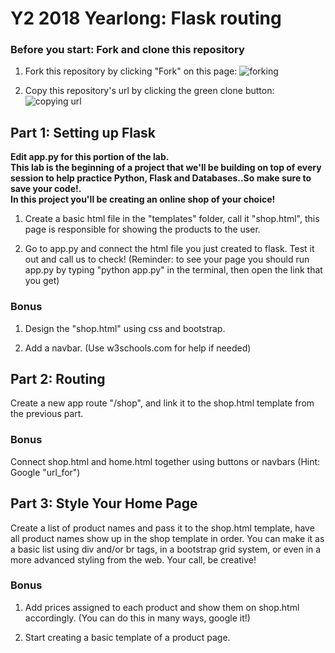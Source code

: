 
# Y2 2018 Yearlong: Flask routing

### Before you start: Fork and clone this repository

1. Fork this repository by clicking "Fork" on this page:
![forking](https://image.ibb.co/jHRieT/forking.png)

2. Copy this repository's url by clicking the green clone button:
![copying url](https://image.ibb.co/n2wYeT/copying_clone.png)


## Part 1: Setting up Flask
__Edit app.py for this portion of the lab.__\
__This lab is the beginning of a project that we'll be building on top of every session to help practice Python, Flask and Databases..So make sure to save your code!.__\
__In this project you'll be creating an online shop of your choice!__

1. Create a basic html file in the "templates" folder, call it "shop.html", this page is responsible for showing the products to the user. 

2. Go to app.py and connect the html file you just created to flask. Test it out and call us to check!
(Reminder: to see your page you should run app.py by typing "python app.py" in the terminal, then open the link that you get)


### Bonus

1. Design the "shop.html" using css and bootstrap.

2. Add a navbar. (Use w3schools.com for help if needed)



## Part 2: Routing
Create a new app route "/shop", and link it to the shop.html template from the previous part.

### Bonus
Connect shop.html and home.html together using buttons or navbars (Hint: Google "url_for")



## Part 3: Style Your Home Page
Create a list of product names and pass it to the shop.html template, have all product names show up in the shop template in order. You can make it as a basic list using div and/or br tags, in a bootstrap grid system, or even in a more advanced styling from the web. Your call, be creative!

### Bonus

1. Add prices assigned to each product and show them on shop.html accordingly. (You can do this in many ways, google it!)

2. Start creating a basic template of a product page.

<!-- <h2>Part 1: Setting up flask</h2>
In this project you'll be creating an online shop of your choice!<br><br>
To start:<br>
- Create a very basic html file in the "templates" folder, then go to app.py and connect the html file to flask. <br>
Test it out and call us to check!<br>
(Hint: to see your page you should run app.py by typing "python app.py" in the terminal, then open the link that you got)<br><br>
- Create a new .html file and call it "shop.html", this template will be used to show your products to the users in the next few sessions. 
<br> -->

<!-- <h4>Part 1 Bonus!</h4>
- Design the .html files<br>
- Create/Add a Navbar
<br>
<h2>Part 2: Routing</h2>
- Create a new app route "/shop", and link it to the shop.html template from the previous part.<br>
<h4>Part 2 Bonus!</h4>
- Connect shop.html and home.html together using buttons or navbars (Hint: Google "url_for").
<br>
<h2>Part 3: Style your home page:</h2>
- Create a list of product names and pass it to the shop.html template, have all product names show up in the shop template in order.
You can make it as a basic list using div and/or br tags , in a bootstrap grid system, or even in a more advanced styling from the web. Your call, be creative!
<br>
<h4>Part 3 Bonus!</h4>
- Add prices assigned to each product and show them on shop.html accordingly. (You can do this in many ways, google it!)
  <br>
- Start creating a basic template of a product page. -->
